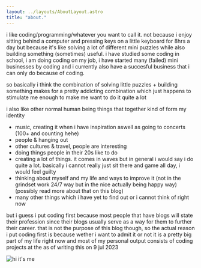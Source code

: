 ```yaml
---
layout: ../layouts/AboutLayout.astro
title: "about."
---
```


i like coding/programming/whatever you want to call it. not because i enjoy sitting behind a computer and pressing keys on a little keyboard for 8hrs a day but because it's like solving a lot of different mini puzzles while also building something (sometimes) useful. i have studied some coding in school, i am doing coding on my job, i have started many (failed) mini businesses by coding and i currently also have a succesful business that i can only do because of coding.

so basically i think the combination of solving little puzzles + building something makes for a pretty addicting combination which just happens to stimulate me enough to make me want to do it quite a lot

i also like other normal human being things that together kind of form my identity

- music, creating it when i have inspiration aswell as going to concerts (100+ and counting hehe)
- people & hanging out
- other cultures & travel, people are interesting
- doing things people in their 20s like to do
- creating a lot of things. it comes in waves but in general i would say i do quite a lot. basically i cannot really just sit there and game all day, i would feel guilty
- thinking about myself and my life and ways to improve it (not in the grindset work 24/7 way but in the nice actually being happy way) (possibly read more about that on this blog)
- many other things which i have yet to find out or i cannot think of right now

but i guess i put coding first because most people that have blogs will state their profession since their blogs usually serve as a way for them to further their career. that is not the purpose of this blog though, so the actual reason i put coding first is because wether i want to admit it or not it is a pretty big part of my life right now and most of my personal output consists of coding projects at the as of writing this on 9 jul 2023

![hi it's me](/og-image.jpeg)
